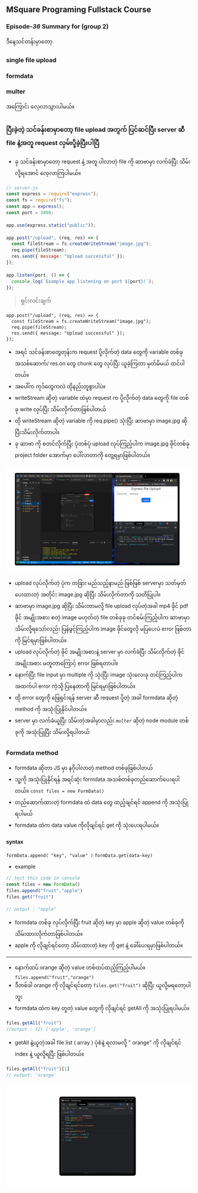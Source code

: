 ﻿## MSquare Programing Fullstack Course
### Episode-*36* Summary for (group 2) 

ဒီနေ့သင်တန်းမှာတော့ <br>
### single file upload
### formdata
### multer
အကြောင်း လေ့လာသွားပါမယ်။
##
### ပြီးခဲ့တဲ့ သင်ခန်းစာမှာတော့ file upload အတွက် ပြင်ဆင်ပြီး server ဆီ file နဲ့အတူ request လှမ်းပို့ခဲ့ပြီးပါပြီ
- ခု သင်ခန်းစာမှာတော့ request နဲ့ အတူ ပါလာတဲ့ file ကို ဆာဗာမှာ လက်ခံပြီး သိမ်းလို့ရအောင် လေ့လာကြပါမယ်။
```js
// server.js
const express = require("express");
const fs = require("fs");
const app = express();
const port = 3000;

app.use(express.static("public"));

app.post("/upload", (req, res) => {
  const fileStream = fs.createWriteStream("image.jpg");
  req.pipe(fileStream);
  res.send({ message: "Upload successful" });
});

app.listen(port, () => {
  console.log(`Example app listening on port ${port}!`);
});
```
> ရှင်းလင်းချက်

    app.post("/upload", (req, res) => {
      const fileStream = fs.createWriteStream("image.jpg");
      req.pipe(fileStream);
      res.send({ message: "Upload successful" });
    });
- အရင် သင်ခန်းစာတွေတုန်းက request ပို့လိုက်တဲ့ data တွေကို variable တစ်ခု အသစ်ဆောက်/ res.on တွေ chunk တွေ လုပ်ပြီး ယူခဲ့ကြတာ မှတ်မိမယ် ထင်ပါတယ်။
- အပေါ်က ကုဒ်တွေကလဲ ထိုနည်းတူစွာပါပဲ။
- writeStream ဆိုတဲ့ variable ထဲမှာ request က ပို့လိုက်တဲ့ data တွေကို file တစ်ခု write လုပ်ပြီး သိမ်းလိုက်တာဖြစ်ပါတယ်
- ထို writeStream ဆိုတဲ့ variable ကို req.pipe() သုံးပြီး ဆာဗာမှာ image.jpg ဆိုပြီးသိမ်းလိုက်တာပါ။
- ခု ဆာဗာ ကို စတင်လိုက်ပြီး ပုံတစ်ပုံ upload လုပ်ကြည့်ပါက image.jpg  ဖိုင်တစ်ခု project folder အောက်မှာ ပေါ်လာတာကို တွေ့ရမှာဖြစ်ပါတယ်။

![enter image description here](https://raw.githubusercontent.com/Aungmyanmar32/Msquare-M3-Summary/main/ep3621.png)
- upload လုပ်လိုက်တဲ့ ပုံက တခြား မည်သည့်နာမည် ဖြစ်ဖြစ် serverမှာ သတ်မှတ်ပေးထားတဲ့ အတိုင်း image.jpg ဆိုပြီး သိမ်းလိုက်တာကို သတိပြုပါ။
- ဆာဗာမှာ image.jpg ဆိုပြီး သိမ်းတာမလို့ file upload လုပ်တဲ့အခါ mp4 ဖိုင် pdf ဖိုင် အမျိုးအစား စတဲ့ image မဟုတ်တဲ့ file တစ်ခုခု တင်စမ်းကြည့်ပါက ဆာဗာမှာ သိမ်းလို့ရသော်လည်း ပြန်ဖွင့်ကြည့်ပါက image ဖိုင်တွေလို မပြပေးပဲ error  ဖြစ်တာကို မြင်ရမှာဖြစ်ပါတယ်။ 
- upload လုပ်လိုက်တဲ့ ဖိုင် အမျိုးအစားနဲ့ server မှာ လက်ခံပြီး သိမ်းလိုက်တဲ့ ဖိုင်အမျိုးအစား မတူတာကြောင့် error ဖြစ်ရတာပါ။
- နောက်ပြီး file input  မှာ multiple ကို သုံးပြီး image သုံးလေးခု တင်ကြည့်ပါက အထက်ပါ error ကဲ့သို့ ပြနေတာကို မြင်ရမှာဖြစ်ပါတယ်။
- ထို error တွေကို ဖြေရှင်းရန် server ဆီ request ပို့တဲ့ အခါ formdata ဆိုတဲ့ method ကို အသုံးပြုနိုင်ပါတယ်။
- server မှာ လက်ခံယူပြီး သိမ်းတဲ့အခါမှာလည်း *`multer`* ဆိုတဲ့ node module တစ်ခုကို အသုံးပြုပြီး သိမ်းလို့ရပါတယ်
##
### Formdata method
- formdata ဆိုတာ JS မှာ နဂိုပါလာတဲ့ method တစ်ခုဖြစ်ပါတယ်
- သူ့ကို အသုံးပြုနိုင်ရန် အရင်ဆုံး formdata အသစ်တစ်ခုတည်ဆောက်ပေးရပါတယ်။
`const files = new FormData()`
- တည်ဆောက်ထားတဲ့ formdata ထဲ data တွေ ထည့်ချင်ရင် append ကို အသုံးပြုရပါမယ်
- formdata   ထဲက data value ကိုလိုချင်ရင်  get ကို သုံးပေးရပါမယ်။
#### syntax
`formData.append( "key", "value" )`
`formData.get(data-key)`
- example
```js
// test this code in console
const files = new FormData()
files.append("fruit","apple")
files.get("fruit")

// output : "apple"
```
- formdata  တစ်ခု လုပ်လိုက်ပြီး fruit ဆိုတဲ့ key မှာ apple ဆိုတဲ့ value တစ်ခုကို သိမ်းထားလိုက်တာဖြစ်ပါတယ်။
- apple ကို လိုချင်ရင်တော့ သိမ်းထားတဲ့ key ကို get နဲ့ ခေါ်ပေးရမှာဖြစ်ပါတယ်။
- --
- နောက်ထပ် orange ဆိုတဲ့ value တစ်ထပ်ထည့်ကြည့်ပါမယ်။
`files.append("fruit","orange")`
- ဒီတစ်ခါ orange ကို လိုချင်ရင်တော့ `files.get("fruit")` ဆိုပြီး ယူလို့မရတော့ပါဘူး
- formdata ထဲက key တူတဲ့ value တွေကို လိုချင်ရင် getAll ကို အသုံးပြုရပါမယ်။
```js
files.getAll("fruit")
//output : (2) ['apple', 'orange']
```
- getAll နဲ့ယူတဲ့အခါ  file list ( array ) ပုံစံနဲ့ ရလာမလို့ " orange" ကို လိုချင်ရင် index နဲ့ ယူလို့ရပြီး ဖြစ်ပါတယ်။
```js
files.getAll("fruit")[1]
// output: 'orange'
```
![enter image description here](https://raw.githubusercontent.com/Aungmyanmar32/Msquare-M3-Summary/main/ep3622.png)

